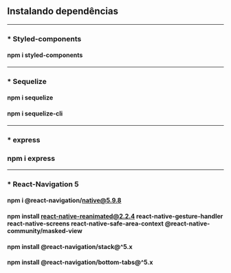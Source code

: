 ## Instalando dependências
---
### * Styled-components
#### npm i styled-components
---
### * Sequelize
#### npm i sequelize
#### npm i sequelize-cli
---
### * express
### npm i express
---
### * React-Navigation 5
#### npm i @react-navigation/native@5.9.8
#### npm install react-native-reanimated@2.2.4 react-native-gesture-handler react-native-screens react-native-safe-area-context @react-native-community/masked-view
#### npm install @react-navigation/stack@^5.x
#### npm install @react-navigation/bottom-tabs@^5.x